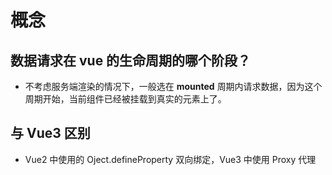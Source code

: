 # 概念

## 数据请求在 vue 的生命周期的哪个阶段？

* 不考虑服务端渲染的情况下，一般选在 **mounted** 周期内请求数据，因为这个周期开始，当前组件已经被挂载到真实的元素上了。

## 与 Vue3 区别

* Vue2 中使用的 Oject.defineProperty 双向绑定，Vue3 中使用 Proxy 代理
